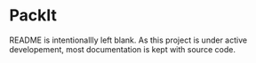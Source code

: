 # PackIt
README is intentionallly left blank. As this project is under active developement, most documentation is kept with source code. 
